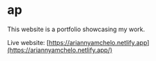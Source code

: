 # ap

This website is a portfolio showcasing my work.

Live website: [https://ariannyamchelo.netlify.app](https://ariannyamchelo.netlify.app/)